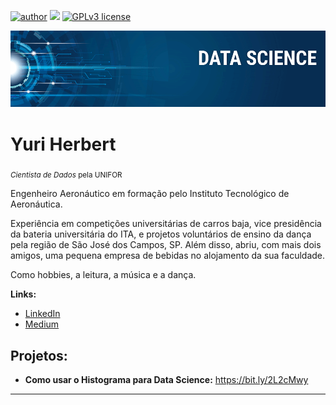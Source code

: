 [![author](https://img.shields.io/badge/Author-yurihbt-red)](https://www.linkedin.com/in/carlosfab) [![](https://img.shields.io/badge/python-3.7+-blue.svg)](https://www.python.org/downloads/release/python-365/) [![GPLv3 license](https://img.shields.io/badge/License-GPLv3-blue.svg)](http://perso.crans.org/besson/LICENSE.html) 

<p align="center">
  <img src="https://raw.githubusercontent.com/Paladin-bot/hbt_data_science/main/banner.png" >
</p>

# Yuri Herbert
<sub>*Cientista de Dados* pela UNIFOR</sub>

Engenheiro Aeronáutico em formação pelo Instituto Tecnológico de Aeronáutica.

Experiência em competições universitárias de carros baja, vice presidência da bateria universitária do ITA, e projetos voluntários de ensino da dança pela região de São José dos Campos, SP. Além disso, abriu, com mais dois amigos, uma pequena empresa de bebidas no alojamento da sua faculdade.

Como hobbies, a leitura, a música e a dança.

**Links:**
* [LinkedIn](https://www.linkedin.com/in/yuri-herbert-5a3952109)
* [Medium](https://www.medium.com)


## Projetos:

* **Como usar o Histograma para Data Science:** https://bit.ly/2L2cMwy

---

